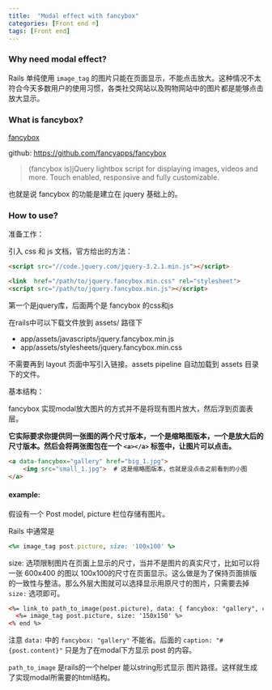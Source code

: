 ```yaml
---
title:  "Modal effect with fancybox"
categories: [Front end ℗]
tags: [Front end]
---
```


### Why need modal effect?

Rails 单纯使用 `image_tag` 的图片只能在页面显示，不能点击放大。这种情况不太符合今天多数用户的使用习惯，各类社交网站以及购物网站中的图片都是能够点击放大显示。

### What is fancybox?

[fancybox](http://fancyapps.com/fancybox/3/)

github: https://github.com/fancyapps/fancybox

> (fancybox is)jQuery lightbox script for displaying images, videos and more. Touch enabled, responsive and fully customizable.

也就是说 fancybox 的功能是建立在 jquery 基础上的。

### How to use?

准备工作：

引入 css 和 js 文档，官方给出的方法：

```html
<script src="//code.jquery.com/jquery-3.2.1.min.js"></script>

<link  href="/path/to/jquery.fancybox.min.css" rel="stylesheet">
<script src="/path/to/jquery.fancybox.min.js"></script>
```

第一个是jquery库，后面两个是 fancybox 的css和js

在rails中可以下载文件放到 assets/ 路径下

- app/assets/javascripts/jquery.fancybox.min.js
- app/assets/stylesheets/jquery.fancybox.min.css

不需要再到 layout 页面中写引入链接。assets pipeline 自动加载到 assets 目录下的文件。

基本结构：

fancybox 实现modal放大图片的方式并不是将现有图片放大，然后浮到页面表层。

**它实际要求你提供同一张图的两个尺寸版本，一个是缩略图版本，一个是放大后的尺寸版本。然后会将两张图包在一个 `<a></a>` 标签中，让图片可以点击。**

```html
<a data-fancybox="gallery" href="big_1.jpg">
    <img src="small_1.jpg">  # 这是缩略图版本，也就是没点击之前看到的小图
</a>
```

#### example:


假设有一个 Post model, picture 栏位存储有图片。

Rails 中通常是

```ruby
<%= image_tag post.picture, size: '100x100' %>
```
size: 选项限制图片在页面上显示的尺寸，当并不是图片的真实尺寸，比如可以将一张 600x400 的图以 100x100的尺寸在页面显示。这么做是为了保持页面排版的一致性与整洁。那么外层大图就可以选择显示用原尺寸的图片，只需要去掉 `size:` 选项即可。

```html
<%= link_to path_to_image(post.picture), data: { fancybox: "gallery", caption: "#{post.content}" } do %>
  <%= image_tag post.picture, size: '150x150' %>
<% end %>
```

注意 `data:` 中的  `fancybox: "gallery"` 不能省。后面的 `caption: "#{post.content}"` 只是为了在modal下方显示 post 的内容。

`path_to_image` 是rails的一个helper 能以string形式显示 图片路径。这样就生成了实现modal所需要的html结构。

